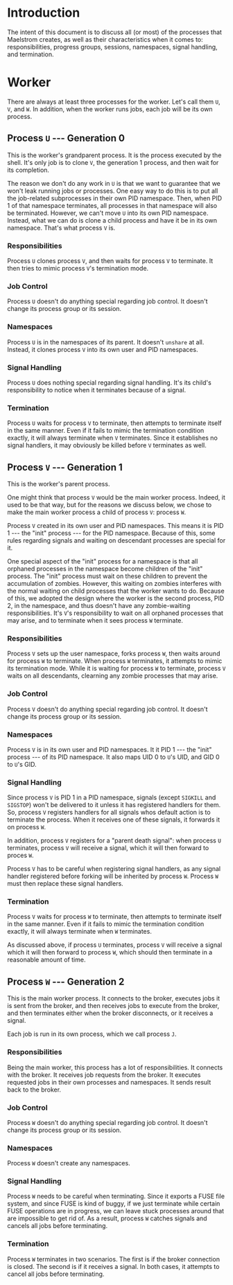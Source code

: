 # Introduction

The intent of this document is to discuss all (or most) of the processes that
Maelstrom creates, as well as their characteristics when it comes to:
responsibilities, progress groups, sessions, namespaces, signal handling, and
termination.

# Worker

There are always at least three processes for the worker. Let's call them `U`,
`V`, and `W`. In addition, when the worker runs jobs, each job will be its own process.

## Process `U` --- Generation 0

This is the worker's grandparent process. It is the process executed by the
shell. It's only job is to clone `V`, the generation 1 process, and then wait
for its completion.

The reason we don't do any work in `U` is that we want to guarantee that we
won't leak running jobs or processes. One easy way to do this is to put all the
job-related subprocesses in their own PID namespace. Then, when PID 1 of that
namespace terminates, all processes in that namespace will also be terminated.
However, we can't move `U` into its own PID namespace. Instead, what we can do
is clone a child process and have it be in its own namespace. That's what
process `V` is.

### Responsibilities

Process `U` clones process `V`, and then waits for process `V` to terminate. It
then tries to mimic process `V`'s termination mode.

### Job Control

Process `U` doesn't do anything special regarding job control. It doesn't
change its process group or its session.

### Namespaces

Process `U` is in the namespaces of its parent. It doesn't `unshare` at all.
Instead, it clones process `V` into its own user and PID namespaces.

### Signal Handling

Process `U` does nothing special regarding signal handling. It's its child's
responsibility to notice when it terminates because of a signal.

### Termination

Process `U` waits for process `V` to terminate, then attempts to terminate
itself in the same manner. Even if it fails to mimic the termination condition
exactly, it will always terminate when `V` terminates. Since it establishes no
signal handlers, it may obviously be killed before `V` terminates as well.

## Process `V` --- Generation 1

This is the worker's parent process.

One might think that process `V` would be the main worker process. Indeed, it
used to be that way, but for the reasons we discuss below, we chose to make the
main worker process a child of process `V`: process `W`.

Process `V` created in its own user and PID namespaces. This means it is PID 1
--- the "init" process --- for the PID namespace. Because of this, some rules
regarding signals and waiting on descendant processes are special for it.

One special aspect of the "init" process for a namespace is that all orphaned
processes in the namespace become children of the "init" process. The "init"
process must wait on these children to prevent the accumulation of zombies.
However, this waiting on zombies interferes with the normal waiting on child
processes that the worker wants to do. Because of this, we adopted the design
where the worker is the second process, PID 2, in the namespace, and thus
doesn't have any zombie-waiting responsibilities. It's `V`'s responsibility to
wait on all orphaned processes that may arise, and to terminate when it sees
process `W` terminate.

### Responsibilities

Process `V` sets up the user namespace, forks process `W`, then waits around
for process `W` to terminate. When process `W` terminates, it attempts to mimic
its termination mode. While it is waiting for process `W` to terminate, process
`V` waits on all descendants, clearning any zombie processes that may arise.

### Job Control

Process `V` doesn't do anything special regarding job control. It doesn't change
its process group or its session.

### Namespaces

Process `V` is in its own user and PID namespaces. It it PID 1 --- the "init"
process --- of its PID namespace. It also maps UID 0 to `U`'s UID, and GID 0 to
`U`'s GID.

### Signal Handling

Since process `V` is PID 1 in a PID namespace, signals (except `SIGKILL` and
`SIGSTOP`) won't be delivered to it unless it has registered handlers for them.
So, process `V` registers handlers for all signals whos default action is to
terminate the process. When it receives one of these signals, it forwards it on
process `W`.

In addition, process `V` registers for a "parent death signal": when process
`U` terminates, process `V` will receive a signal, which it will then forward
to proces `W`.

Process `V` has to be careful when registering signal handlers, as any signal
handler registered before forking will be inherited by process `W`. Process `W`
must then replace these signal handlers.

### Termination

Process `V` waits for process `W` to terminate, then attempts to terminate
itself in the same manner. Even if it fails to mimic the termination condition
exactly, it will always terminate when `W` terminates.

As discussed above, if process `U` terminates, process `V` will receive a
signal which it will then forward to process `W`, which should then terminate
in a reasonable amount of time.

## Process `W` --- Generation 2

This is the main worker process. It connects to the broker, executes jobs it is
sent from the broker, and then receives jobs to execute from the broker, and
then terminates either when the broker disconnects, or it receives a signal.

Each job is run in its own process, which we call process `J`.

### Responsibilities

Being the main worker, this process has a lot of responsibilities. It connects
with the broker. It receives job requests from the broker. It executes
requested jobs in their own processes and namespaces. It sends result back to
the broker.

### Job Control

Process `W` doesn't do anything special regarding job control. It doesn't
change its process group or its session.

### Namespaces

Process `W` doesn't create any namespaces.

### Signal Handling

Process `W` needs to be careful when terminating. Since it exports a FUSE file
system, and since FUSE is kind of buggy, if we just terminate while certain
FUSE operations are in progress, we can leave stuck processes around that are
impossible to get rid of. As a result, process `W` catches signals and
cancels all jobs before terminating.

### Termination

Process `W` terminates in two scenarios. The first is if the broker connection
is closed. The second is if it receives a signal. In both cases, it attempts to
cancel all jobs before terminating.
